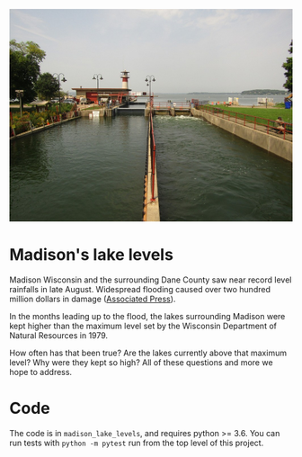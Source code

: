![](/static/lock-and-dam.jpeg)

# Madison's lake levels

Madison Wisconsin and the surrounding Dane County saw near record level rainfalls in late August. Widespread flooding caused over two hundred million dollars in damage ([Associated Press](https://apnews.com/15a2ca91bcb94840bceb192365cf01a1)).

In the months leading up to the flood, the lakes surrounding Madison were kept higher than the maximum level set by the Wisconsin Department of Natural Resources in 1979.

How often has that been true? Are the lakes currently above that maximum level? Why were they kept so high? All of these questions and more we hope to address.

# Code

The code is in `madison_lake_levels`, and requires python >= 3.6. You can run tests with `python -m pytest` run from the top level of this project.
